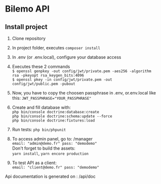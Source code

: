 # Bilemo API
## Install project

1) Clone repository
2) In project folder, executes ``composer install``
3) In .env (or .env.local), configure your database access
4) Executes these 2 commands  
``$ openssl genpkey -out config/jwt/private.pem -aes256 -algorithm rsa -pkeyopt rsa_keygen_bits:4096``  
``$ openssl pkey -in config/jwt/private.pem -out config/jwt/public.pem -pubout``   

5) Now, you have to copy the choosen passphrase in .env, or.env.local like this: ``JWT_PASSPHRASE="YOUR_PASSPHRASE"``
6) Create and fill database with:  
``php bin/console doctrine:database:create``  
``php bin/console doctrine:schema:update --force``  
``php bin/console doctrine:fixtures:load``  

7) Run tests: ``php bin/phpunit``

8) To access admin panel, go to: /manager  
``email: "admin@demo.fr"
pass: "demodemo"``  
Don't forget to build the assets:   
``yarn install``, ``yarn encore production``

9) To test API as a client:  
``email: "client@demo.fr"
pass: "demodemo"``

Api documentation is generated on : /api/doc
